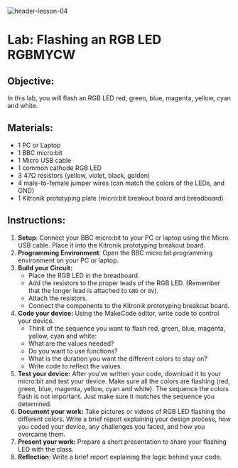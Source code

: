 ![header-lesson-04](assets/header-lesson-04.png)

# Lab: Flashing an RGB LED RGBMYCW

## Objective:

In this lab, you will flash an RGB LED red, green, blue, magenta, yellow, cyan and white.

## Materials:

- 1 PC or Laptop
- 1 BBC micro:bit
- 1 Micro USB cable
- 1 common cathode RGB LED
- 3 47Ω resistors (yellow, violet, black, golden)
- 4 male-to-female jumper wires (can match the colors of the LEDs, and GND)
- 1 Kitronik prototyping plate (micro:bit breakout board and breadboard)

## Instructions:

1. **Setup**: Connect your BBC micro:bit to your PC or laptop using the Micro USB cable. Place it into the Kitronik prototyping breakout board.
2. **Programming Environment**: Open the BBC micro:bit programming environment on your PC or laptop.
3. **Build your Circuit:**
   - Place the RGB LED in the breadboard.
   - Add the resistors to the proper leads of the RGB LED. (Remember that the longer lead is attached to `GND` or `0V`).
   - Attach the resistors.
   - Connect the components to the Kitronik prototyping breakout board.
4. **Code your device:** Using the MakeCode editor, write code to control your device.
   - Think of the sequence you want to flash red, green, blue, magenta, yellow, cyan and white:
   - What are the values needed?
   - Do you want to use functions?
   - What is the duration you want the different colors to stay on?
   - Write code to reflect the values.
5. **Test your device:** After you’ve written your code, download it to your micro:bit and test your device. Make sure all the colors are flashing (red, green, blue, magenta, yellow, cyan and white). The sequence the colors flash is not important. Just make sure it matches the sequence you deternined.
6. **Document your work:** Take pictures or videos of  RGB LED flashing the different colors. Write a brief report explaining your design process, how you coded your device, any challenges you faced, and how you overcame them.
7. **Present your work:** Prepare a short presentation to share your flashing LED with the class.
8. **Reflection**: Write a brief report explaining the logic behind your code.